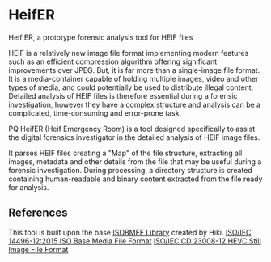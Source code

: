# HeifER
Heif ER, a prototype forensic analysis tool for HEIF files

HEIF is a relatively new image file format implementing modern features such as an efficient compression algorithm offering significant improvements over JPEG.
But, it is far more than a single-image file format. It is a media-container capable of holding multiple images, video and other types of media, and could potentially be used to distribute illegal content. Detailed analysis of HEIF files is therefore essential during a forensic investigation, however they have a complex structure and analysis can be a complicated, time-consuming and error-prone task.

PQ HeifER  (Heif Emergency Room) is a tool designed specifically to assist the digital forensics investigator in the detailed analysis of HEIF image files.

It parses HEIF files creating a "Map" of the file structure, extracting all images, metadata and  other details from the file that may be useful during a forensic investigation. During processing, a directory structure is created containing human-readable and binary content extracted from the file ready for analysis.

## References
This tool is built upon the base [ISOBMFF Library](https://github.com/m-hiki/isobmff) created by Hiki.
[ISO/IEC 14496-12:2015 ISO Base Media File Format](http://mpeg.chiariglione.org/standards/mpeg-4/iso-base-media-file-format/text-isoiec-14496-12-5th-edition)
[ISO/IEC CD 23008-12 HEVC Still Image File Format](http://mpeg.chiariglione.org/standards/mpeg-h/image-file-format/text-isoiec-cd-23008-12-image-file-format)
